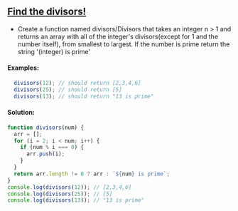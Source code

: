 ## [Find the divisors!](https://www.codewars.com/kata/544aed4c4a30184e960010f4)

- Create a function named divisors/Divisors that takes an integer n > 1 and returns an array with all of the integer's divisors(except for 1 and the number itself), from smallest to largest. If the number is prime return the string '(integer) is prime'

#### Examples:
```js
  divisors(12); // should return [2,3,4,6] 
  divisors(25); // should return [5] 
  divisors(13); // should return "13 is prime"
```
#### Solution:
```js
function divisors(num) {
  arr = [];
  for (i = 2; i < num; i++) {
    if (num % i === 0) {
      arr.push(i);
    }
  }
  return arr.length != 0 ? arr : `${num} is prime`;
}
console.log(divisors(12)); // [2,3,4,6]
console.log(divisors(25)); // [5]
console.log(divisors(13)); // "13 is prime"
```